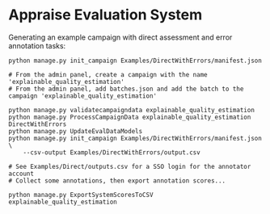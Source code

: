 # Appraise Evaluation System

Generating an example campaign with direct assessment and error annotation tasks:

    python manage.py init_campaign Examples/DirectWithErrors/manifest.json

    # From the admin panel, create a campaign with the name 'explainable_quality_estimation'
    # From the admin panel, add batches.json and add the batch to the campaign 'explainable_quality_estimation'

    python manage.py validatecampaigndata explainable_quality_estimation
    python manage.py ProcessCampaignData explainable_quality_estimation DirectWithErrors
    python manage.py UpdateEvalDataModels
    python manage.py init_campaign Examples/DirectWithErrors/manifest.json \
        --csv-output Examples/DirectWithErrors/output.csv

    # See Examples/Direct/outputs.csv for a SSO login for the annotator account
    # Collect some annotations, then export annotation scores...

    python manage.py ExportSystemScoresToCSV explainable_quality_estimation
